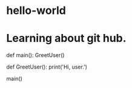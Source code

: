 # hello-world
# Learning about git hub.

def main():
  GreetUser()
  
 def GreetUser():
  print('Hi, user.')
 
main()

